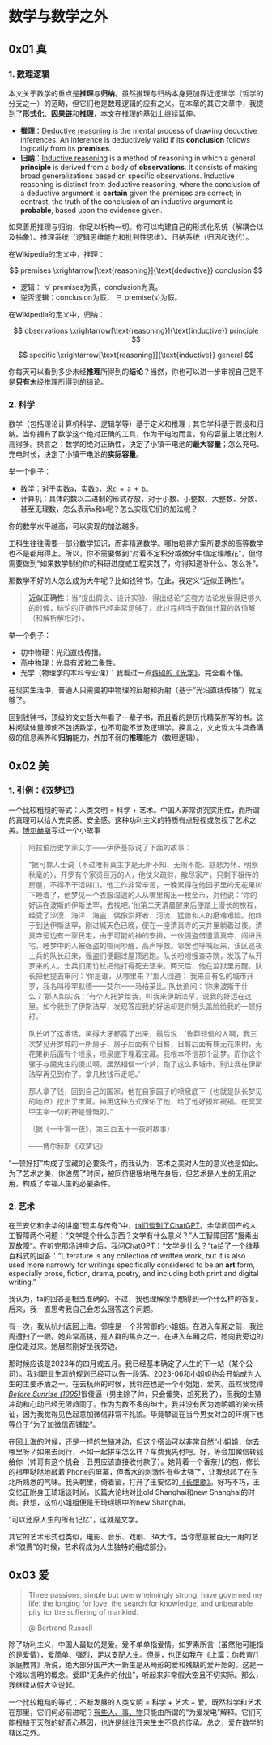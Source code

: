 # 数学与数学之外

## 0x01 真

### 1. 数理逻辑

本文关于数学的重点是**推理**与**归纳**。虽然推理与归纳本身更加靠近逻辑学（哲学的分支之一）的范畴，但它们也是数理逻辑的应有之义。在本章的其它文章中，我提到了**形式化**、**因果链**和**推理**，本文在推理的基础上继续延伸。

- **推理**：[Deductive reasoning](https://en.wikipedia.org/wiki/Deductive_reasoning) is the mental process of drawing deductive inferences. An inference is deductively valid if its **conclusion** follows logically from its **premises**.
- **归纳**：[Inductive reasoning](https://en.wikipedia.org/wiki/Inductive_reasoning) is a method of reasoning in which a general **principle** is derived from a body of **observations**. It consists of making broad generalizations based on specific observations. Inductive reasoning is distinct from deductive reasoning, where the conclusion of a deductive argument is **certain** given the premises are correct; in contrast, the truth of the conclusion of an inductive argument is **probable**, based upon the evidence given.

如果善用推理与归纳，你足以析构一切。你可以构建自己的形式化系统（解耦合以及抽象）、推理系统（逻辑思维能力和批判性思维）、归纳系统（归因和迭代）。

在Wikipedia的定义中，推理：

$$
premises \xrightarrow[\text{reasoning}]{\text{deductive}} conclusion
$$

- 逻辑： $\forall$ premises为真，conclusion为真。
- 逆否逻辑：conclusion为假， $\exists$ premise(s)为假。

在Wikipedia的定义中，归纳：

$$
observations \xrightarrow[\text{reasoning}]{\text{inductive}} principle
$$

$$
specific \xrightarrow[\text{reasoning}]{\text{inductive}} general
$$

你每天可以看到多少未经**推理**所得到的**结论**？当然，你也可以进一步审视自己是不是**只有**未经推理所得到的结论。

### 2. 科学

数学（包括理论计算机科学、逻辑学等）基于定义和推理；其它学科基于假设和归纳。当你拥有了数学这个绝对正确的工具，作为干电池而言，你的容量上限比别人高得多。换言之：数学的绝对正确性，决定了小镇干电池的**最大容量**；怎么充电、充电时长，决定了小镇干电池的**实际容量**。

举一个例子：

- 数学：对于实数`a`，实数`b`，求`c = a + b`。
- 计算机：具体的数以二进制的形式存放，对于小数、小整数、大整数、分数、甚至无理数，怎么表示`a`和`b`呢？怎么实现它们的加法呢？

你的数学水平越高，可以实现的加法越多。

工科生往往需要一部分数学知识，而非精通数学。哪怕培养方案所要求的高等数学也不是都用得上。所以，你不需要做到“对着不定积分或微分中值定理雕花”，但你需要做到“如果数学制约你的科研进度或工程实践了，你得知道补什么、怎么补”。

那数学不好的人怎么成为大牛呢？比如钱钟书。在此，我定义“近似正确性”。

> **近似正确性**：当“提出假说、设计实验、得出结论”这套方法论发展得足够久的时候，结论的正确性已经非常足够了。此过程相当于数值计算的数值解（和解析解相对）。

举一个例子：

- 初中物理：光沿直线传播。
- 高中物理：光具有波粒二象性。
- 光学（物理学的本科专业课）：我看过一点[蒋硕的《光学》](https://www.xuetangx.com/course/THU07021000313/16906608)，完全看不懂。

在现实生活中，普通人只需要初中物理的反射和折射（基于“光沿直线传播”）就足够了。

回到钱钟书，顶级的文史哲大牛看了一辈子书，而且看的是历代精英所写的书。这种阅读体量即使不包括数学，也不可能不涉及逻辑学。换言之，文史哲大牛具备满级的信息素养和**归纳**能力，外加不弱的**推理**能力（数理逻辑）。

## 0x02 美

### 1. 引例：《双梦记》

一个比较粗糙的等式：人类文明 = 科学 + 艺术。中国人非常讲究实用性，而所谓的真理可以给人充实感、安全感。这种功利主义的特质有点轻视或忽视了艺术之美。[博尔赫斯](https://es.wikipedia.org/wiki/Jorge_Luis_Borges)写过一个小故事：

> 阿拉伯历史学家艾尔——伊萨基叙说了下面的故事：
>
> “据可靠人士说（不过唯有真主才是无所不知、无所不能、慈悲为怀、明察秋毫的），开罗有个家资巨万的人，他仗义疏财，散尽家产，只剩下祖传的房屋，不得不干活糊口。他工作非常辛苦，一晚累得在他园子里的无花果树下睡着了，他梦见一个衣服湿透的人从嘴里掏出一枚金币，对他说：‘你的好运在波斯的伊斯法罕，去找吧。’他第二天清晨醒来后便踏上漫长的旅程，经受了沙漠、海洋、海盗、偶像崇拜者、河流、猛兽和人的磨难艰险。他终于到达伊斯法罕，刚进城天色已晚，便在一座清真寺的天井里躺着过夜。清真寺旁边有一家民宅，由于可能的神的安排，一伙强盗借道清真寺，闯进民宅，睡梦中的人被强盗的喧闹吵醒，高声呼救。邻舍也呼喊起来，该区巡夜士兵的队长赶来，强盗们便翻过屋顶逃跑。队长吩咐搜查寺院，发现了从开罗来的人，士兵们用竹杖把他打得死去活来。两天后，他在监狱里苏醒。队长把他提去审问：‘你是谁，从哪里来？’那人回道：‘我来自有名的城市开罗，我名叫穆罕默德——艾尔——马格莱比。’队长追问：‘你来波斯干什么？’那人如实说：‘有个人托梦给我，叫我来伊斯法罕，说我的好运在这里。如今我到了伊斯法罕，发现答应我的好运却是你劈头盖脸给我的一顿好打。’
>
> 队长听了这番话，笑得大牙都露了出来，最后说：‘鲁莽轻信的人啊，我三次梦见开罗城的一所房子，房子后面有个日晷，日晷后面有棵无花果树，无花果树后面有个喷泉，喷泉底下埋着宝藏。我根本不信那个乱梦。而你这个骡子与魔鬼生的傻瓜啊，居然相信一个梦，跑了这么多城市。别让我在伊斯法罕再见到你了。拿几枚钱币走吧。’
>
> 那人拿了钱，回到自己的国家，他在自家园子的喷泉底下（也就是队长梦见的地点）挖出了宝藏。神用这种方式保佑了他，给了他好报和祝福。在冥冥中主宰一切的神是慷慨的。”
>
> （据《一千零一夜》，第三百五十一夜的故事）
>
> ——博尔赫斯《双梦记》

“一顿好打”构成了宝藏的必要条件，而我认为，艺术之美对人生的意义也是如此。为了艺术之美，你浪费了时间，被同侪狠狠地甩在身后，但艺术是人生的无用之用，构成了幸福人生的必要条件。

### 2. 艺术

在王安忆和余华的讲座“现实与传奇”中，[ta们谈到了ChatGPT](https://www.bilibili.com/video/BV1XM411T7ms/)。余华问国产的人工智障两个问题：“文学是个什么东西？文学有什么意义？”人工智障回答“搜素出现故障”。在听完那场讲座之后，我问ChatGPT：“文学是什么？”ta给了一个维基百科式的回答：“Literature is any collection of written work, but it is also used more narrowly for writings specifically considered to be an **art** form, especially prose, fiction, drama, poetry, and including both print and digital writing.”

我认为，ta的回答是相当准确的。不过，我也理解余华想得到一个什么样的答复。后来，我一直思考我自己会怎么回答这个问题。

有一次，我从杭州返回上海。邻座是一个非常御的小姐姐。在进入车厢之前，我往周遭扫了一眼。她非常高挑，是人群的焦点之一。在进入车厢之后，她向我旁边的座位走过来。她居然刚好坐我旁边。

那时候应该是2023年的四月或五月。我已经基本确定了人生的下一站（某个公司）。我对职业生涯的规划已经可以告一段落。2023-06和小姐姐约会开始成为人生的主要矛盾之一。在去杭州的时候，我邻座也是一个小姐姐，爱笑。虽然我觉得[*Before Sunrise (1995)*](https://movie.douban.com/subject/1296339/)很傻逼（男主除了帅，只会傻笑，尬死我了），但我的生殖冲动和心动已经无限趋同了。作为为数不多的绅士，我并没有因为她明媚的笑去搭讪，因为我觉得见色起意加微信非常不礼貌。毕竟攀谈在当今男女对立的环境下也等价于“为了加微信而铺垫”。

在回上海的时候，还是一样的生殖冲动，但这个搭讪可以非常自然“小姐姐，你去哪里呀？如果去闵行，不如一起拼车怎么样？车费我先付吧。好，等会加微信转钱给你（帅哥有这个机会；丑男应该直接收付款了）。她背着一个香奈儿的包，修长的指甲哒哒地敲着iPhone的屏幕，但香水的刺激性有些太强了，让我想起了在东北所熟悉的气味。我头朝里，倚着窗，打开了王安忆的[《长恨歌》](https://book.douban.com/subject/30277172/)。好巧不巧，王安忆正附身王琦瑶谈时尚，长篇大论地对比old Shanghai和new Shanghai的时尚。我想，这位小姐姐便是王琦瑶眼中的new Shanghai。

“可以还原人生的所有记忆”，这就是文学。

其它的艺术形式也类似，电影、音乐、戏剧、3A大作。当你愿意被百无一用的艺术“浪费”的时候，艺术将成为人生独特的组成部分。

## 0x03 爱

> Three passions, simple but overwhelmingly strong, have governed my life: the longing for love, the search for knowledge, and unbearable pity for the suffering of mankind.
>
> @ Bertrand Russell

除了功利主义，中国人最缺的是爱。爱不单单指爱情。如罗素所言（虽然他可能指的是爱情），爱简单、强烈，足以支配人生。但是，也正如我在《上篇：伪教育/1 家庭教育》所说，绝大部分国产大一新生是从畸形的爱和残缺的爱开始的。这是一个难以言明的概念。爱即“无条件的付出”，听起来非常假大空且不切实际。那么，我继续从假大空说起。

一个比较粗糙的等式：不断发展的人类文明 = 科学 + 艺术 + 爱。既然科学和艺术在那里，它们何必前进呢？[有些人、事、物](https://github.com/Anticorianderist/blog/blob/main/1-src/2-the-negation-of-negation/2-dedust/endless-lives.md)只能由所谓的“为爱发电”解释。它们可能根植于天然的好奇心基因，也许是继往开来生生不息的传承。总之，爱在数学的辖区之外。
